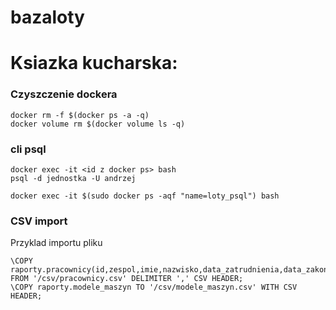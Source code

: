 # bazaloty

# Ksiazka kucharska:

### Czyszczenie dockera
```
docker rm -f $(docker ps -a -q)
docker volume rm $(docker volume ls -q)
```
### cli psql
```
docker exec -it <id z docker ps> bash
psql -d jednostka -U andrzej

docker exec -it $(sudo docker ps -aqf "name=loty_psql") bash
```

### CSV import

Przyklad importu pliku
```
\COPY raporty.pracownicy(id,zespol,imie,nazwisko,data_zatrudnienia,data_zakonczenia) FROM '/csv/pracownicy.csv' DELIMITER ',' CSV HEADER;
\COPY raporty.modele_maszyn TO '/csv/modele_maszyn.csv' WITH CSV HEADER;
```